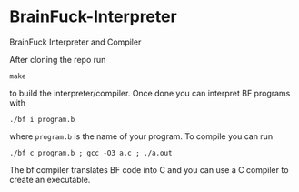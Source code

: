 # BrainFuck-Interpreter
BrainFuck Interpreter and Compiler


After cloning the repo run 

```
make
```

to build the interpreter/compiler. Once done you can interpret BF programs with

```
./bf i program.b
```

where `program.b` is the name of your program. To compile you can run

```
./bf c program.b ; gcc -O3 a.c ; ./a.out
```

The bf compiler translates BF code into C and you can use a C compiler to create an executable.